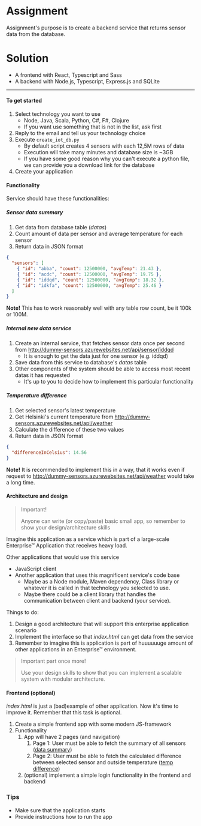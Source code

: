 # Assignment

Assignment's purpose is to create a backend service that returns sensor data from the database.

# Solution

- A frontend with React, Typescript and Sass
- A backend with Node.js, Typescript, Express.js and SQLite

---

#### To get started

1. Select technology you want to use
   - Node, Java, Scala, Python, C#, F#, Clojure
   - If you want use something that is not in the list, ask first
1. Reply to the email and tell us your technology choice
1. Execute `create_iot_db.py`
   - By default script creates 4 sensors with each 12,5M rows of data
   - Execution will take many minutes and database size is ~3GB
   - If you have some good reason why you can't execute a python file, we can provide you a download link for the database
1. Create your application

#### Functionality

Service should have these functionalities:

##### Sensor data summary

1. Get data from database table (_datas_)
1. Count amount of data per sensor and average temperature for each sensor
1. Return data in JSON format

```json
{
  "sensors": [
    { "id": "abba", "count": 12500000, "avgTemp": 21.43 },
    { "id": "acdc", "count": 12500000, "avgTemp": 19.75 },
    { "id": "iddqd", "count": 12500000, "avgTemp": 18.32 },
    { "id": "idkfa", "count": 12500000, "avgTemp": 25.46 }
  ]
}
```

**Note!** This has to work reasonably well with any table row count, be it 100k or 100M.

##### Internal new data service

1. Create an internal service, that fetches sensor data once per second from <http://dummy-sensors.azurewebsites.net/api/sensor/iddqd>
   - It is enough to get the data just for one sensor (e.g. iddqd)
1. Save data from this service to database's _datas_ table
1. Other components of the system should be able to access most recent datas it has requested
   - It's up to you to decide how to implement this particular functionality

##### Temperature difference

1. Get selected sensor's latest temperature
1. Get Helsinki's current temperature from <http://dummy-sensors.azurewebsites.net/api/weather>
1. Calculate the difference of these two values
1. Return data in JSON format

```json
{
  "differenceInCelsius": 14.56
}
```

**Note!** It is recommended to implement this in a way, that it works even if request to http://dummy-sensors.azurewebsites.net/api/weather would take a long time.

#### Architecture and design

> Important!
>
> Anyone can write (or copy/paste) basic small app, so remember to show your design/architecture skills

Imagine this application as a service which is part of a large-scale Enterprise™ Application that receives heavy load.

Other applications that would use this service

- JavaScript client
- Another application that uses this magnificent service's code base
  - Maybe as a Node module, Maven dependency, Class library or whatever it is called in that technology you selected to use.
  - Maybe there could be a client library that handles the communication between client and backend (your service).

Things to do:

1. Design a good architecture that will support this enterprise application scenario
1. Implement the interface so that _index.html_ can get data from the service
1. Remember to imagine this is application is part of huuuuuuge amount of other applications in an Enterprise™ environment.

> Important part once more!
>
> Use your design skills to show that you can implement a scalable system with modular architecture.

#### Frontend (optional)

_index.html_ is just a (bad)example of other application. Now it's time to improve it. Remember that this task is optional.

1. Create a simple frontend app with some modern JS-framework
1. Functionality
   1. App will have 2 pages (and navigation)
      1. Page 1: User must be able to fetch the summary of all sensors ([data summary](#sensor-data-summary))
      1. Page 2: User must be able to fetch the calculated difference between selected sensor and outside temperature ([temp difference](#temperature-difference))
   1. (optional) implement a simple login functionality in the frontend and backend

### Tips

- Make sure that the application starts
- Provide instructions how to run the app
